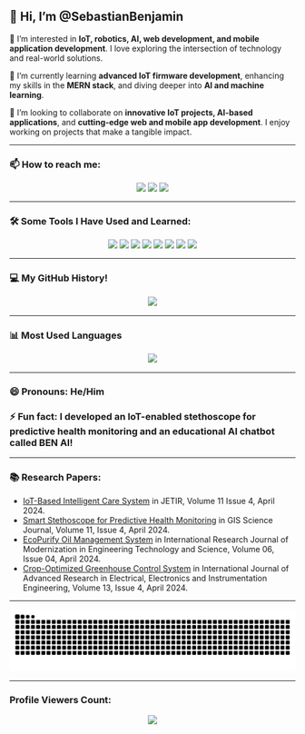 ## 👋 Hi, I’m @SebastianBenjamin

👀 I’m interested in **IoT, robotics, AI, web development, and mobile application development**. I love exploring the intersection of technology and real-world solutions.

🌱 I’m currently learning **advanced IoT firmware development**, enhancing my skills in the **MERN stack**, and diving deeper into **AI and machine learning**.

💞️ I’m looking to collaborate on **innovative IoT projects, AI-based applications**, and **cutting-edge web and mobile app development**. I enjoy working on projects that make a tangible impact.

---

### 📫 How to reach me:
<p align="center">
  <a href="mailto:benjamincoder@example.com"><img src="https://img.icons8.com/material-rounded/24/000000/new-post.png"/></a>
  <a href="https://www.linkedin.com/in/benjamin-sebastian-7015aa312/"><img src="https://img.icons8.com/color/24/000000/linkedin-circled--v1.png"/></a>
  <a href="https://www.instagram.com/benju._.z/"><img src="https://img.icons8.com/fluency/24/000000/instagram-new.png"/></a>
</p>

---

### 🛠 Some Tools I Have Used and Learned:
<p align="center">
  <img src="https://img.icons8.com/color/48/000000/python.png"/>
  <img src="https://img.icons8.com/color/48/000000/javascript.png"/>
  <img src="https://img.icons8.com/color/48/000000/nodejs.png"/>
  <img src="https://img.icons8.com/color/48/000000/react-native.png"/>
  <img src="https://img.icons8.com/color/48/000000/mongodb.png"/>
  <img src="https://img.icons8.com/color/48/000000/arduino.png"/>
  <img src="https://img.icons8.com/color/48/000000/git.png"/>
  <img src="https://img.icons8.com/color/48/000000/docker.png"/>
</p>

---

### 💻 My GitHub History!
<p align="center">
  <img src="https://github-readme-stats.vercel.app/api?username=SebastianBenjamin&show_icons=true&theme=dark&count_private=true&include_all_commits=true" />
</p>

---

### 📊 Most Used Languages
<p align="center">
  <img src="https://github-readme-stats.vercel.app/api/top-langs/?username=SebastianBenjamin&layout=compact&theme=dark" />
</p>

---

### 😄 Pronouns: He/Him

### ⚡ Fun fact: I developed an **IoT-enabled stethoscope** for predictive health monitoring and an **educational AI chatbot** called BEN AI!

---

### 📚 Research Papers:
- [IoT-Based Intelligent Care System](https://www.jetir.org/download1.php?file=JETIR2404D70.pdf) in JETIR, Volume 11 Issue 4, April 2024.
- [Smart Stethoscope for Predictive Health Monitoring](https://drive.google.com/file/d/1q6uluEJkZ_6pAfvmS0AXzQGnow0uEoqG/view) in GIS Science Journal, Volume 11, Issue 4, April 2024.
- [EcoPurify Oil Management System](https://www.irjmets.com/uploadedfiles/paper//issue_4_april_2024/54331/final/fin_irjmets1714308572.pdf) in International Research Journal of Modernization in Engineering Technology and Science, Volume 06, Issue 04, April 2024.
- [Crop-Optimized Greenhouse Control System](https://www.ijareeie.com/upload/2024/april/44_Crop.pdf) in International Journal of Advanced Research in Electrical, Electronics and Instrumentation Engineering, Volume 13, Issue 4, April 2024.

---

<div align="center">
  <img src="https://github.com/SebastianBenjamin/SebastianBenjamin/blob/output/github-contribution-grid-snake-dark.svg" alt="snake animation">
</div>

---

### Profile Viewers Count:
<div align="center">
  <img src="https://profile-counter.glitch.me/SebastianBenjamin/count.svg" />
</div>
